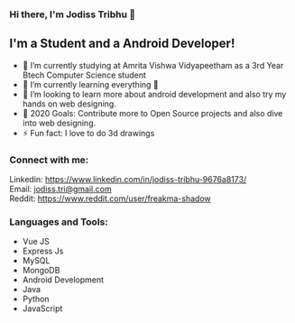 ### Hi there, I'm Jodiss Tribhu  👋

## I'm a Student and a Android Developer!
- 🏫 I’m currently studying at Amrita Vishwa Vidyapeetham as a 3rd Year Btech Computer Science student
- 🌱 I’m currently learning everything 🤣
- 👯 I’m looking to learn more about android development and also try my hands on web designing.
- 🥅 2020 Goals: Contribute more to Open Source projects and also dive into web designing.
- ⚡ Fun fact: I love to do 3d drawings 

### Connect with me:
Linkedin: https://www.linkedin.com/in/jodiss-tribhu-9676a8173/
<br />
Email: jodiss.tri@gmail.com
<br />
Reddit: https://www.reddit.com/user/freakma-shadow
</br>

### Languages and Tools:
  - Vue JS
  - Express Js
  - MySQL
  - MongoDB
  - Android Development
  - Java
  - Python
  - JavaScript


